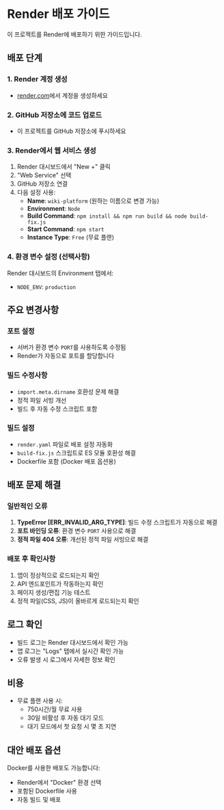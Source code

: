 # Render 배포 가이드

이 프로젝트를 Render에 배포하기 위한 가이드입니다.

## 배포 단계

### 1. Render 계정 생성

- [render.com](https://render.com)에서 계정을 생성하세요

### 2. GitHub 저장소에 코드 업로드

- 이 프로젝트를 GitHub 저장소에 푸시하세요

### 3. Render에서 웹 서비스 생성

1. Render 대시보드에서 "New +" 클릭
2. "Web Service" 선택
3. GitHub 저장소 연결
4. 다음 설정 사용:
   - **Name**: `wiki-platform` (원하는 이름으로 변경 가능)
   - **Environment**: `Node`
   - **Build Command**: `npm install && npm run build && node build-fix.js`
   - **Start Command**: `npm start`
   - **Instance Type**: `Free` (무료 플랜)

### 4. 환경 변수 설정 (선택사항)

Render 대시보드의 Environment 탭에서:

- `NODE_ENV`: `production`

## 주요 변경사항

### 포트 설정

- 서버가 환경 변수 `PORT`를 사용하도록 수정됨
- Render가 자동으로 포트를 할당합니다

### 빌드 수정사항

- `import.meta.dirname` 호환성 문제 해결
- 정적 파일 서빙 개선
- 빌드 후 자동 수정 스크립트 포함

### 빌드 설정

- `render.yaml` 파일로 배포 설정 자동화
- `build-fix.js` 스크립트로 ES 모듈 호환성 해결
- Dockerfile 포함 (Docker 배포 옵션용)

## 배포 문제 해결

### 일반적인 오류

1. **TypeError [ERR_INVALID_ARG_TYPE]**: 빌드 수정 스크립트가 자동으로 해결
2. **포트 바인딩 오류**: 환경 변수 `PORT` 사용으로 해결
3. **정적 파일 404 오류**: 개선된 정적 파일 서빙으로 해결

### 배포 후 확인사항

1. 앱이 정상적으로 로드되는지 확인
2. API 엔드포인트가 작동하는지 확인
3. 페이지 생성/편집 기능 테스트
4. 정적 파일(CSS, JS)이 올바르게 로드되는지 확인

## 로그 확인

- 빌드 로그는 Render 대시보드에서 확인 가능
- 앱 로그는 "Logs" 탭에서 실시간 확인 가능
- 오류 발생 시 로그에서 자세한 정보 확인

## 비용

- 무료 플랜 사용 시:
  - 750시간/월 무료 사용
  - 30일 비활성 후 자동 대기 모드
  - 대기 모드에서 첫 요청 시 몇 초 지연

## 대안 배포 옵션

Docker를 사용한 배포도 가능합니다:

- Render에서 "Docker" 환경 선택
- 포함된 Dockerfile 사용
- 자동 빌드 및 배포
